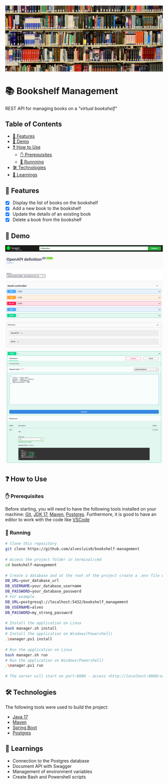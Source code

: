 ![Bookshelf Banner](.github/banner.jpg)

# 📚 Bookshelf Management

REST API for managing books on a *"virtual bookshelf"*

## Table of Contents

  * [📝 Features](#📝-features)
  * [👾 Demo](#👾-demo)
  * [❓ How to Use](#❓-how-to-use)
    * [✋ Prerequisites](#✋-prerequisites)
    * [🚀 Runnning](#🚀-running)
  * [🛠 Technologies](#🛠-technologies)
  * [🔖 Learnings](#🔖-learnings)

## 📝 Features

- [x] Display the list of books on the bookshelf
- [x] Add a new book to the bookshelf
- [x] Update the details of an existing book
- [x] Delete a book from the bookshelf

## 👾 Demo

![Home Page](.github/home-page.png)
![Request](.github/request.png)

## ❓ How to Use

### ✋ Prerequisites

Before starting, you will need to have the following tools installed on your machine:
[Git](https://git-scm.com), [JDK 17](https://www.oracle.com/java/), [Maven](https://maven.apache.org/), [Postgres](https://www.postgresql.org/). 
Furthermore, it is good to have an editor to work with the code like [VSCode](https://code.visualstudio.com/)

### 🚀 Running

```bash
# Clone this repository
git clone https://github.com/alvesluis0/bookshelf-management

# Access the project folder in terminal/cmd
cd bookshelf-management

# Create a database and at the root of the project create a .env file with the following information:
DB_URL=your_database_url
DB_USERNAME=your_database_username
DB_PASSWORD=your_database_password
# For example
DB_URL=postgresql://localhost:5432/bookshelf_management
DB_USERNAME=alves
DB_PASSWORD=my_strong_password

# Install the application on Linux
bash manager.sh install
# Install the application on Windows(Powershell)
.\manager.ps1 install

# Run the application on Linux
bash manager.sh run
# Run the application on Windows(Powershell)
.\manager.ps1 run

# The server will start on port:8080 - access <http://localhost:8080/swagger-ui.html> to test
```

## 🛠 Technologies

The following tools were used to build the project:

- [Java 17](https://www.oracle.com/java/)
- [Maven](https://maven.apache.org/)
- [Spring Boot](https://spring.io/)
- [Postgres](https://www.postgresql.org/)

## 🔖 Learnings

- Connection to the Postgres database
- Document API with Swagger
- Management of environment variables
- Create Bash and Powershell scripts